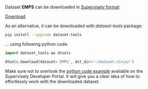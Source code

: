 Dataset **EMPS** can be downloaded in [Supervisely format](https://developer.supervisely.com/api-references/supervisely-annotation-json-format):

 [Download](https://assets.supervisely.com/supervisely-supervisely-assets-public/teams_storage/l/w/Nf/USEEyBBusplVnxQMVmHYOmsVfV5jVuGUE8EEKkyGF57gtyB85rhVpiSZ7i95PX85B2Wstzo2VVsqee4Y1pjqPUyFK0wbHfeDGnfTeLhaooyANc7Zt7HsSJC70EtI.tar)

As an alternative, it can be downloaded with *dataset-tools* package:
``` bash
pip install --upgrade dataset-tools
```

... using following python code:
``` python
import dataset_tools as dtools

dtools.download(dataset='EMPS', dst_dir='~/dataset-ninja/')
```
Make sure not to overlook the [python code example](https://developer.supervisely.com/getting-started/python-sdk-tutorials/iterate-over-a-local-project) available on the Supervisely Developer Portal. It will give you a clear idea of how to effortlessly work with the downloaded dataset.


